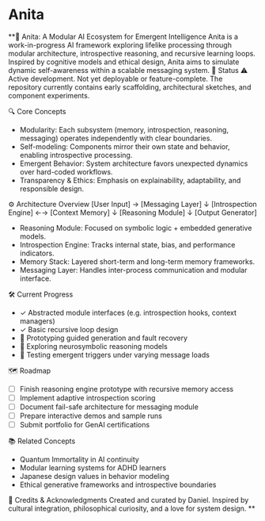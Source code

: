# Anita
**🧠 Anita: A Modular AI Ecosystem for Emergent Intelligence
Anita is a work-in-progress AI framework exploring lifelike processing through modular architecture, introspective reasoning, and recursive learning loops. Inspired by cognitive models and ethical design, Anita aims to simulate dynamic self-awareness within a scalable messaging system.
🚧 Status
⚠️ Active development. Not yet deployable or feature-complete.
The repository currently contains early scaffolding, architectural sketches, and component experiments.

🔍 Core Concepts
- Modularity: Each subsystem (memory, introspection, reasoning, messaging) operates independently with clear boundaries.
- Self-modeling: Components mirror their own state and behavior, enabling introspective processing.
- Emergent Behavior: System architecture favors unexpected dynamics over hard-coded workflows.
- Transparency & Ethics: Emphasis on explainability, adaptability, and responsible design.

⚙️ Architecture Overview
[User Input] → [Messaging Layer]
                  ↓
        [Introspection Engine] ←→ [Context Memory]
                  ↓
           [Reasoning Module]
                  ↓
          [Output Generator]


- Reasoning Module: Focused on symbolic logic + embedded generative models.
- Introspection Engine: Tracks internal state, bias, and performance indicators.
- Memory Stack: Layered short-term and long-term memory frameworks.
- Messaging Layer: Handles inter-process communication and modular interface.

🛠️ Current Progress
- ✓ Abstracted module interfaces (e.g. introspection hooks, context managers)
- ✓ Basic recursive loop design
- 🔄 Prototyping guided generation and fault recovery
- 🔄 Exploring neurosymbolic reasoning models
- 🔄 Testing emergent triggers under varying message loads

🗺️ Roadmap
- [ ] Finish reasoning engine prototype with recursive memory access
- [ ] Implement adaptive introspection scoring
- [ ] Document fail-safe architecture for messaging module
- [ ] Prepare interactive demos and sample runs
- [ ] Submit portfolio for GenAI certifications

📚 Related Concepts
- Quantum Immortality in AI continuity
- Modular learning systems for ADHD learners
- Japanese design values in behavior modeling
- Ethical generative frameworks and introspective boundaries

📢 Credits & Acknowledgments
Created and curated by Daniel.
Inspired by cultural integration, philosophical curiosity, and a love for system design.
**
